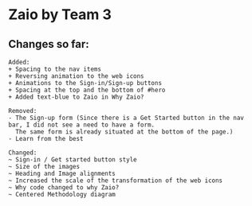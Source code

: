 # Zaio by Team 3


## Changes so far:
    Added:
    + Spacing to the nav items
    + Reversing animation to the web icons
    + Animations to the Sign-in/Sign-up buttons
    + Spacing at the top and the bottom of #hero
    + Added text-blue to Zaio in Why Zaio?

    Removed:
    - The Sign-up form (Since there is a Get Started button in the nav bar, I did not see a need to have a form. 
      The same form is already situated at the bottom of the page.)
    - Learn from the best
    
    Changed:
    ~ Sign-in / Get started button style
    ~ Size of the images
    ~ Heading and Image alignments
    ~ Increased the scale of the transformation of the web icons
    ~ Why code changed to why Zaio?
    ~ Centered Methodology diagram
